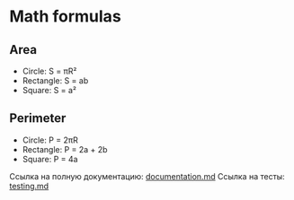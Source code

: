 # Math formulas
## Area
- Circle: S = πR²
- Rectangle: S = ab
- Square: S = a²

## Perimeter
- Circle: P = 2πR
- Rectangle: P = 2a + 2b
- Square: P = 4a

Ссылка на полную документацию: [documentation.md](documentation.md)
Ссылка на тесты: [testing.md](testing.md)
